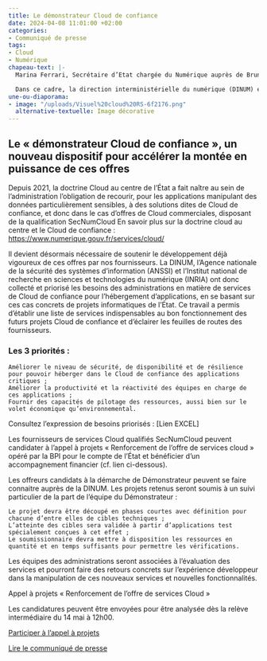 ```yaml
---
title: Le démonstrateur Cloud de confiance
date: 2024-04-08 11:01:00 +02:00
categories:
- Communiqué de presse
tags:
- Cloud
- Numérique
chapeau-text: |-
  Marina Ferrari, Secrétaire d’Etat chargée du Numérique auprès de Bruno Le Maire, ministre de l’Économie, des Finances et de la Souveraineté industrielle et numérique, a annoncé le 22 mars 2024 le lancement d’un nouveau dispositif visant à renforcer l’offre française et européenne de services cloud au profit de la souveraineté numérique et de l’IA : l’appel à projets « Renforcement de l’offre de services cloud ».

  Dans ce cadre, la direction interministérielle du numérique (DINUM) et ses partenaires lancent le démonstrateur Cloud de confiance, visant à accélérer la montée en puissance des offres SecNumCloud, en s’appuyant sur des cas concrets de projets informatiques de l’État.
une-ou-diaporama:
- image: "/uploads/Visuel%20cloud%20RS-6f2176.png"
  alternative-textuelle: Image décorative
---
```


## Le « démonstrateur Cloud de confiance », un nouveau dispositif pour accélérer la montée en puissance de ces offres

Depuis 2021, la doctrine Cloud au centre de l’État a fait naître au sein de l’administration l’obligation de recourir, pour les applications manipulant des données particulièrement sensibles, à des solutions dites de Cloud de confiance, et donc dans le cas d’offres de Cloud commerciales, disposant de la qualification SecNumCloud
En savoir plus sur la doctrine cloud au centre et le Cloud de confiance : https://www.numerique.gouv.fr/services/cloud/

Il devient désormais nécessaire de soutenir le développement déjà vigoureux de ces offres par nos fournisseurs. La DINUM, l’Agence nationale de la sécurité des systèmes d’information (ANSSI) et l’Institut national de recherche en sciences et technologies du numérique (INRIA) ont donc collecté et priorisé les besoins des administrations en matière de services de Cloud de confiance pour l’hébergement d’applications, en se basant sur ces cas concrets de projets informatiques de l’État. Ce travail a permis d’établir une liste de services indispensables au bon fonctionnement des futurs projets Cloud de confiance et d’éclairer les feuilles de routes des fournisseurs.

### Les 3 priorités :

    Améliorer le niveau de sécurité, de disponibilité et de résilience pour pouvoir héberger dans le Cloud de confiance des applications critiques ;
    Améliorer la productivité et la réactivité des équipes en charge de ces applications ;
    Fournir des capacités de pilotage des ressources, aussi bien sur le volet économique qu’environnemental.

Consultez l’expression de besoins priorisés : [Lien EXCEL]

Les fournisseurs de services Cloud qualifiés SecNumCloud peuvent candidater à l’appel à projets « Renforcement de l’offre de services cloud » opéré par la BPI pour le compte de l’État et bénéficier d’un accompagnement financier (cf. lien ci-dessous).

Les offreurs candidats à la démarche de Démonstrateur peuvent se faire connaitre auprès de la DINUM. Les projets retenus seront soumis à un suivi particulier de la part de l’équipe du Démonstrateur :

    Le projet devra être découpé en phases courtes avec définition pour chacune d’entre elles de cibles techniques ;
    L’atteinte des cibles sera validée à partir d’applications test spécialement conçues à cet effet ;
    Le soumissionnaire devra mettre à disposition les ressources en quantité et en temps suffisants pour permettre les vérifications.

Les équipes des administrations seront associées à l’évaluation des services et pourront faire des retours concrets sur l’expérience développeur dans la manipulation de ces nouveaux services et nouvelles fonctionnalités.

Appel à projets « Renforcement de l’offre de services Cloud »

Les candidatures peuvent être envoyées pour être analysée dès la relève intermédiaire du 14 mai à 12h00.

[Participer à l’appel à projets](https://www.bpifrance.fr/nos-appels-a-projets-concours/appel-a-projets-renforcement-de-loffre-de-services-cloud)

[Lire le communiqué de presse](https://www.numerique.gouv.fr/espace-presse/france-2030-la-strategie-nationale-cloud-senrichit-dun-nouvel-appel-a-projets/)